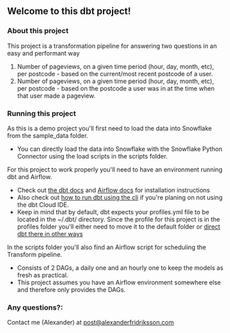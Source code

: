 ## Welcome to this dbt project!

### About this project

This project is a transformation pipeline for answering two questions in an easy and performant way
1. Number of pageviews, on a given time period (hour, day, month, etc), per postcode - based on the current/most recent postcode of a user.
2. Number of pageviews, on a given time period (hour, day, month, etc), per postcode - based on the postcode a user was in at the time when that user made a pageview.

### Running this project

As this is a demo project you'll first need to load the data into Snowflake from the sample_data folder.
- You can directly load the data into Snowflake with the Snowflake Python Connector using the load scripts in the scripts folder.

For this project to work properly you'll need to have an environment running dbt and Airflow.
- Check out [the dbt docs](https://docs.getdbt.com/dbt-cli/installation) and [Airflow docs](https://airflow.apache.org/docs/apache-airflow/stable/installation.html) for installation instructions
- Also check out [how to run dbt using the cli](https://docs.getdbt.com/docs/running-a-dbt-project/using-the-cli) if you're planing on not using the dbt Cloud IDE.
- Keep in mind that by default, dbt expects your profiles.yml file to be located in the ~/.dbt/ directory. Since the profile for this project is in the profiles folder you'll either need to move it to the default folder or [direct dbt there in other ways](https://docs.getdbt.com/dbt-cli/configure-your-profile#using-a-custom-profile-directory)

In the scripts folder you'll also find an Airflow script for scheduling the Transform pipeline.
- Consists of 2 DAGs, a daily one and an hourly one to keep the models as fresh as practical.
- This project assumes you have an Airflow environment somewhere else and therefore only provides the DAGs.

### Any questions?:
Contact me (Alexander) at post@alexanderfridriksson.com